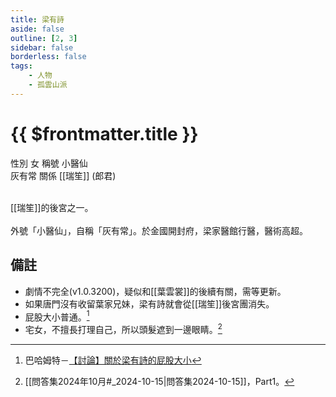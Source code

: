 ```yaml
---
title: 梁有詩
aside: false
outline: [2, 3]
sidebar: false
borderless: false
tags:
    - 人物
    - 孤雲山派
---
```


# {{ $frontmatter.title }}

<ChTabs position="bottom">
	<ChTab title="梁有詩">
		<Ch src='/images/characters/special830/normal.png' position='right'/>
		<ChName nameZh='梁有詩' nameEn='Liang You Shi' position='right' />
		<ChTable>
			<ChTr>
				<ChTd isTitle=true>
					性別
				</ChTd>
				<ChTd>
					女
				</ChTd>
			</ChTr>
			<ChTr>
				<ChTd isTitle=true>
					稱號
				</ChTd>
				<ChTd>
					小醫仙<br>灰有常
				</ChTd>
			</ChTr>
			<ChTr>
				<ChTd isTitle=true position='center'>
					關係
				</ChTd>
			</ChTr>
			<ChTr>
				<ChTd position='center'>
					[[瑞笙]] (郎君)
				</ChTd>
			</ChTr>
		</ChTable>
	</ChTab>
</ChTabs>
<br><br>

[[瑞笙]]的後宮之一。
<br><br>
外號「小醫仙」，自稱「灰有常」。於金國開封府，梁家醫館行醫，醫術高超。

## 備註

- 劇情不完全(v1.0.3200)，疑似和[[葉雲裳]]的後續有關，需等更新。
- 如果唐門沒有收留葉家兄妹，梁有詩就會從[[瑞笙]]後宮團消失。
- 屁股大小普通。[^1]
- 宅女，不擅長打理自己，所以頭髮遮到一邊眼睛。[^2]

[^1]: 巴哈姆特－[【討論】關於梁有詩的屁股大小](https://forum.gamer.com.tw/C.php?bsn=73317&snA=2528&tnum=2)
[^2]: [[問答集2024年10月#_2024-10-15|問答集2024-10-15]]，Part1。

